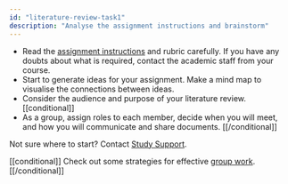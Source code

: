 ```yaml
---
id: "literature-review-task1"
description: "Analyse the assignment instructions and brainstorm"
---
```


- Read the [assignment instructions](https://learninglab.rmit.edu.au/assessments/getting-started-with-assignments/understanding-your-assignment/) and rubric carefully. If you have any doubts about what is required, contact the academic staff from your course.
- Start to generate ideas for your assignment. Make a mind map to visualise the connections between ideas.
- Consider the audience and purpose of your literature review.
[[conditional]]
- As a group, assign roles to each member, decide when you will meet, and how you will communicate and share documents. 
[[/conditional]]

Not sure where to start? Contact [Study Support](https://www.rmit.edu.au/students/support-services/study-support).

[[conditional]]
Check out some strategies for effective [group work](https://learninglab.rmit.edu.au/university-essentials/group-work/).
[[/conditional]]
